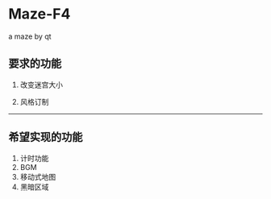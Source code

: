 # Maze-F4
a maze by qt

## 要求的功能

1. 改变迷宫大小

2. 风格订制

---



## 希望实现的功能

1. 计时功能
2. BGM
3. 移动式地图
4. 黑暗区域

